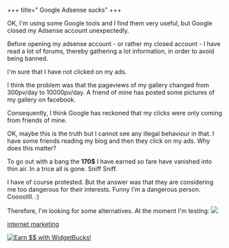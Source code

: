 +++
title=" Google Adsense sucks"
+++


OK, I'm using some Google tools and I find them very useful, but Google closed my Adsense account unexpectedly.

Before opening my adsense account - or rather my closed account - I have read a lot of forums, thereby gathering a lot information, in order to avoid being banned.

I'm sure that I have not clicked on my ads.






I think the problem was that the pageviews of my gallery changed from 300pv/day to 10000pv/day. A friend of mine has posted some pictures of my gallery on facebook.

Consequently, I think Google has reckoned that my clicks were only coming from friends of mine.






OK, maybe this is the truth but I cannot see any illegal behaviour in that. I have some friends reading my blog and then they click on my ads. Why does this matter?






To go out with a bang the **170$** I have earned so fare have vanished into thin air. In a trice all is gone. Sniff Sniff.






I have of course protested. But the answer was that they are considering me too dangerous for their interests. Funny I'm a dangerous person. Coooollll. :)






Therefore, I'm looking for some alternatives. At the moment I'm testing:
[
![](http://files.adbrite.com/mb/images/120x60-1-blue.gif)](http://www.adbrite.com/mb/landing_both.php?spid=65976&afb=120x60-1-blue)




[internet
marketing](http://www.bidvertiser.com)



[![Earn $$ with WidgetBucks!](http://www.widgetbucks.com/images/referral/logo2.png)](http://www.widgetbucks.com/home.page?referrer=5587005)



